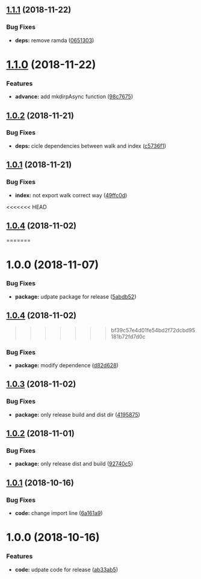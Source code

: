 ## [1.1.1](https://github.com/vgmtv/nodeasync/compare/v1.1.0...v1.1.1) (2018-11-22)


### Bug Fixes

* **deps:** remove ramda ([0651303](https://github.com/vgmtv/nodeasync/commit/0651303))

# [1.1.0](https://github.com/vgmtv/nodeasync/compare/v1.0.2...v1.1.0) (2018-11-22)


### Features

* **advance:** add mkdirpAsync function ([98c7675](https://github.com/vgmtv/nodeasync/commit/98c7675))

## [1.0.2](https://github.com/vgmtv/nodeasync/compare/v1.0.1...v1.0.2) (2018-11-21)


### Bug Fixes

* **deps:** cicle dependencies between walk and index ([c5736f1](https://github.com/vgmtv/nodeasync/commit/c5736f1))

## [1.0.1](https://github.com/vgmtv/nodeasync/compare/v1.0.0...v1.0.1) (2018-11-21)


### Bug Fixes

* **index:** not export walk correct way ([49ffc0d](https://github.com/vgmtv/nodeasync/commit/49ffc0d))

<<<<<<< HEAD
## [1.0.4](https://gitlab.com/vgmtv/nodeasync/compare/v1.0.3...v1.0.4) (2018-11-02)
=======
# 1.0.0 (2018-11-07)


### Bug Fixes

* **package:** udpate package for release ([5abdb52](https://github.com/vgmtv/nodeasync/commit/5abdb52))

## [1.0.4](https://gitlab.com/vgmtv/node-async/compare/v1.0.3...v1.0.4) (2018-11-02)
>>>>>>> bf39c57e4d01fe54bd2f72dcbd95181b72fd7d0c


### Bug Fixes

* **package:** modify dependence ([d82d628](https://gitlab.com/vgmtv/nodeasync/commit/d82d628))

## [1.0.3](https://gitlab.com/vgmtv/nodeasync/compare/v1.0.2...v1.0.3) (2018-11-02)


### Bug Fixes

* **package:** only release build and dist dir ([4195875](https://gitlab.com/vgmtv/nodeasync/commit/4195875))

## [1.0.2](https://gitlab.com/vgmtv/nodeasync/compare/v1.0.1...v1.0.2) (2018-11-01)


### Bug Fixes

* **package:** only release dist and build ([92740c5](https://gitlab.com/vgmtv/nodeasync/commit/92740c5))

## [1.0.1](https://gitlab.com/vgmtv/nodeasync/compare/v1.0.0...v1.0.1) (2018-10-16)


### Bug Fixes

* **code:** change import line ([6a161a9](https://gitlab.com/vgmtv/nodeasync/commit/6a161a9))

# 1.0.0 (2018-10-16)


### Features

* **code:** udpate code for release ([ab33ab5](https://gitlab.com/vgmtv/nodeasync/commit/ab33ab5))
